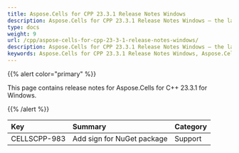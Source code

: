 ```yaml
---
title: Aspose.Cells for CPP 23.3.1 Release Notes Windows
description: Aspose.Cells for CPP 23.3.1 Release Notes Windows – the latest updates and fixes.
type: docs
weight: 9
url: /cpp/aspose-cells-for-cpp-23-3-1-release-notes-windows/
description: Aspose.Cells for CPP 23.3.1 Release Notes Windows – the latest enhancements, new features, and fixes.
keywords: Aspose.Cells for CPP 23.3.1 Release Notes Windows, Aspose.Cells for CPP 23.3.1 Windows updates and fixes
---
```


{{% alert color="primary" %}}

This page contains release notes for Aspose.Cells for C++ 23.3.1 for Windows.

{{% /alert %}}

|**Key**|**Summary**|**Category**|
| :- | :- | :- |
|CELLSCPP-983|Add sign for NuGet package|Support